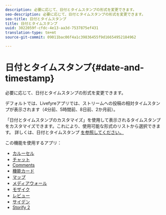 ```yaml
---
description: 必要に応じて、日付とタイムスタンプの形式を変更できます。
seo-description: 必要に応じて、日付とタイムスタンプの形式を変更できます。
seo-title: 日付とタイムスタンプ
title: 日付とタイムスタンプ
uuid: 3022059f-cfdc-4e13-aa3d-7537875ef431
translation-type: tm+mt
source-git-commit: 09011bac06f4a1c39836455f9d16654952184962

---
```



# 日付とタイムスタンプ{#date-and-timestamp}

必要に応じて、日付とタイムスタンプの形式を変更できます。

デフォルトでは、Livefyreアプリでは、ストリームへの投稿の相対タイムスタンプが表示されます（4分前、5時間前、8日前、2か月前）。

「日付とタイムスタンプのカスタマイズ」を使用して表示されるタイムスタンプをカスタマイズできます。これにより、使用可能な形式のリストから選択できます。 詳しくは、日付とタイムスタンプ [を参照してください。](/help/using/c-features-livefyre/c-styling-features/c-date-and-timestamp.md)

この機能を使用するアプリ：

* [カルーセル](/help/using/c-about-apps/c-carousel-app/c-carousel-app.md#c_carousel_app)
* [チャット](/help/using/c-about-apps/c-chat-app/c-chat-app.md#c_chat_app)
* [Comments](/help/using/c-about-apps/c-comments/c-comments.md)
* [機能カード](/help/using/c-about-apps/c-feature-card-app/c-feature-card-app.md#c_feature_card_app)
* [マップ](/help/using/c-about-apps/c-map-app/c-map-app.md#c_map_app)
* [メディアウォール](/help/using/c-about-apps/c-media-wall-app/c-media-wall-app.md#c_media_wall_app)
* [モザイク](/help/using/c-about-apps/c-mosaic-app/c-mosaic-app.md#c_mosaic_app)
* [レビュー](/help/using/c-about-apps/c-reviews-app/c-reviews-app.md#c_reviews_app)
* [サイデン](/help/using/c-about-apps/c-sidenotes-app/c-sidenotes-app.md#c_sidenotes_app)
* [Storify 2](/help/using/c-about-apps/c-storify2/c-storify2.md#c_storify2)

